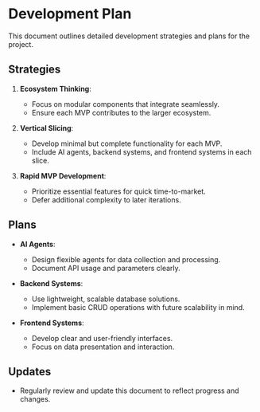 # Development Plan

This document outlines detailed development strategies and plans for the project.

## Strategies
1. **Ecosystem Thinking**:
   - Focus on modular components that integrate seamlessly.
   - Ensure each MVP contributes to the larger ecosystem.

2. **Vertical Slicing**:
   - Develop minimal but complete functionality for each MVP.
   - Include AI agents, backend systems, and frontend systems in each slice.

3. **Rapid MVP Development**:
   - Prioritize essential features for quick time-to-market.
   - Defer additional complexity to later iterations.

## Plans
- **AI Agents**:
  - Design flexible agents for data collection and processing.
  - Document API usage and parameters clearly.

- **Backend Systems**:
  - Use lightweight, scalable database solutions.
  - Implement basic CRUD operations with future scalability in mind.

- **Frontend Systems**:
  - Develop clear and user-friendly interfaces.
  - Focus on data presentation and interaction.

## Updates
- Regularly review and update this document to reflect progress and changes.
